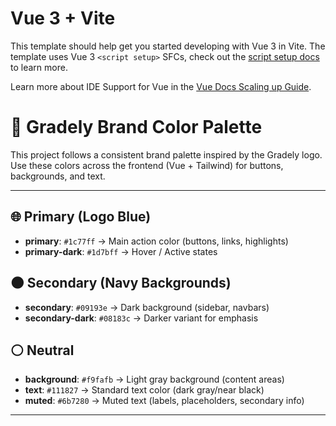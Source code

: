 # Vue 3 + Vite

This template should help get you started developing with Vue 3 in Vite. The template uses Vue 3 `<script setup>` SFCs, check out the [script setup docs](https://v3.vuejs.org/api/sfc-script-setup.html#sfc-script-setup) to learn more.

Learn more about IDE Support for Vue in the [Vue Docs Scaling up Guide](https://vuejs.org/guide/scaling-up/tooling.html#ide-support).


# 🎨 Gradely Brand Color Palette

This project follows a consistent brand palette inspired by the Gradely logo.  
Use these colors across the frontend (Vue + Tailwind) for buttons, backgrounds, and text.

---

## 🌐 Primary (Logo Blue)
- **primary**: `#1c77ff` → Main action color (buttons, links, highlights)  
- **primary-dark**: `#1d7bff` → Hover / Active states  

## 🌑 Secondary (Navy Backgrounds)
- **secondary**: `#09193e` → Dark background (sidebar, navbars)  
- **secondary-dark**: `#08183c` → Darker variant for emphasis  

## ⚪ Neutral
- **background**: `#f9fafb` → Light gray background (content areas)  
- **text**: `#111827` → Standard text color (dark gray/near black)  
- **muted**: `#6b7280` → Muted text (labels, placeholders, secondary info)  

---


